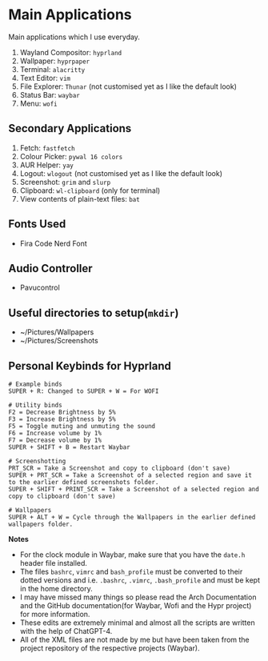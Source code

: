 # Main Applications
Main applications which I use everyday.
1. Wayland Compositor: `hyprland`
2. Wallpaper: `hyprpaper`
3. Terminal: `alacritty`
4. Text Editor: `vim`
5. File Explorer: `Thunar` (not customised yet as I like the default look)
6. Status Bar: `waybar`
7. Menu: `wofi`

## Secondary Applications
1. Fetch: `fastfetch`
2. Colour Picker: `pywal 16 colors`
3. AUR Helper: `yay`
4. Logout: `wlogout` (not customised yet as I like the default look)
5. Screenshot: `grim` and `slurp`
6. Clipboard: `wl-clipboard` (only for terminal)
7. View contents of plain-text files: `bat`

## Fonts Used
+  Fira Code Nerd Font

## Audio Controller
+ Pavucontrol

## Useful directories to setup(`mkdir`)
+ ~/Pictures/Wallpapers
+ ~/Pictures/Screenshots

## Personal Keybinds for Hyprland
```
# Example binds
SUPER + R: Changed to SUPER + W = For WOFI

# Utility binds
F2 = Decrease Brightness by 5%
F3 = Increase Brightness by 5%
F5 = Toggle muting and unmuting the sound
F6 = Increase volume by 1%
F7 = Decrease volume by 1%
SUPER + SHIFT + B = Restart Waybar

# Screenshotting
PRT_SCR = Take a Screenshot and copy to clipboard (don't save)
SUPER + PRT_SCR = Take a Screenshot of a selected region and save it to the earlier defined screenshots folder.
SUPER + SHIFT + PRINT_SCR = Take a Screenshot of a selected region and copy to clipboard (don't save)

# Wallpapers
SUPER + ALT + W = Cycle through the Wallpapers in the earlier defined wallpapers folder.
```

**Notes**
+ For the clock module in Waybar, make sure that you have the `date.h` header file installed.
+ The files `bashrc`, `vimrc` and `bash_profile` must be converted to their dotted versions and i.e. `.bashrc`, `.vimrc`, `.bash_profile` and must be kept in the home directory.
+ I may have missed many things so please read the Arch Documentation and the GitHub documentation(for Waybar, Wofi and the Hypr project) for more information.
+ These edits are extremely minimal and almost all the scripts are written with the help of ChatGPT-4.
+ All of the XML files are not made by me but have been taken from the project repository of the respective projects (Waybar).
